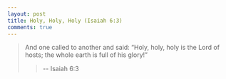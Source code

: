 ```yaml
---
layout: post
title: Holy, Holy, Holy (Isaiah 6:3)
comments: true
---
```


> And one called to another and said:
> “Holy, holy, holy is the Lord of hosts;
> the whole earth is full of his glory!”
>
>> -- Isaiah 6:3